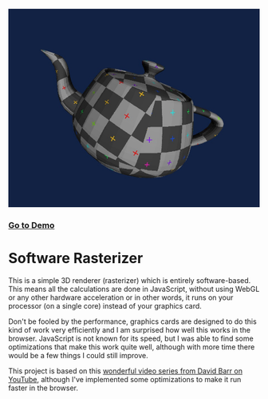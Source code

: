![screenshot](./docs/screenshot.png)

### [Go to Demo](https://nkappler.github.io/rasterizer/)

# Software Rasterizer

This is a simple 3D renderer (rasterizer) which is entirely software-based. This means all the calculations are done in JavaScript, without using WebGL or any other hardware acceleration or in other words, it runs on your processor (on a single core) instead of your graphics card.

Don't be fooled by the performance, graphics cards are designed to do this kind of work very efficiently and I am surprised how well this works in the browser. JavaScript is not known for its speed, but I was able to find some optimizations that make this work quite well, although with more time there would be a few things I could still improve.

This project is based on this [wonderful video series from David Barr on YouTube](https://www.youtube.com/watch?v=ih20l3pJoeU), although I've implemented some optimizations to make it run faster in the browser.